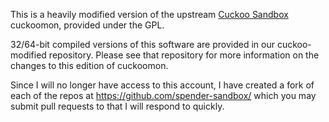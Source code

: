 This is a heavily modified version of the upstream [Cuckoo Sandbox](http://www.cuckoosandbox.org) cuckoomon, provided under the GPL.

32/64-bit compiled versions of this software are provided in our cuckoo-modified repository.
Please see that repository for more information on the changes to this edition of cuckoomon.

Since I will no longer have access to this account, I have created a fork of each of the repos at https://github.com/spender-sandbox/ which you may
submit pull requests to that I will respond to quickly.
